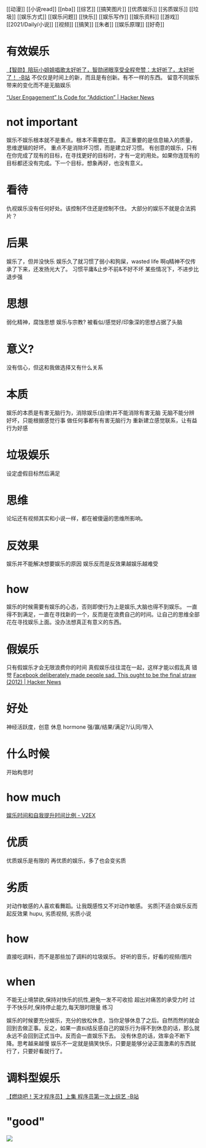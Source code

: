 [[动漫]]
[[小说read]]
[[nba]]
[[综艺]]
[[搞笑图片]]
[[优质娱乐]]
[[劣质娱乐]]
[[垃圾]]
[[娱乐方式]]
[[娱乐问题]]
[[快乐]] 
[[娱乐写作]]
[[娱乐资料]]
[[游戏]]
[[2021/Daily/小说]]
[[视频]]
[[搞笑]]
[[朱者]]
[[娱乐原理]]
[[好奇]]

# 有效娱乐
[【智勋】陪玩小姐姐唱歌太好听了，智勋闭眼享受全程夸赞：太好听了，太好听了！ -B站](https://www.bilibili.com/video/BV127411F7KN/)
不仅仅是时间上的新，而且是有创新。有不一样的东西。
留意不同娱乐带来的变化而不是无脑娱乐

[“User Engagement” Is Code for “Addiction” | Hacker News](https://news.ycombinator.com/item?id=26153331)

# not important
娱乐不娱乐根本就不是重点。根本不需要在意。
真正重要的是信息输入的质量，思维逻辑的好坏。
重点不是消除坏习惯，而是建立好习惯。
有创意的娱乐，只有在你完成了现有的目标，在寻找更好的目标时，才有一定的用处。如果你连现有的目标都还没有完成。下一个目标，想象再好，也没有意义。
# 看待
仇视娱乐没有任何好处。该控制不住还是控制不住。
大部分的娱乐不就是合法鸦片？
# 后果
娱乐了，但并没快乐
娱乐久了就习惯了弱小和狗屎，wasted life
啊q精神不仅传承了下来，还发扬光大了。
习惯平庸&止步不前&不好不坏
某些情况下，不进步比退步强
# 思想
弱化精神，腐蚀思想
娱乐与宗教?
被看似/感觉好/印象深的思想占据了头脑
# 意义?
没有信心，但这和我做选择又有什么关系
# 本质
娱乐的本质是有害无脑行为，消除娱乐(自律)并不能消除有害无脑
无脑不能分辨好坏，只能根据感觉行事
做任何事都有有害无脑行为
重新建立感觉联系，让有益行为好感
# 垃圾娱乐
设定虚假目标然后满足

# 思维
论坛还有视频其实和小说一样，都在被傻逼的思维所影响。
# 反效果
娱乐并不能解决想要娱乐的原因
娱乐反而是反效果越娱乐越难受
# how
娱乐的时候需要有娱乐的心态，否则即使行为上是娱乐,大脑也得不到娱乐。
一直得不到满足，一直在寻找新的一个，反而是在浪费自己的时间。让自己的思维全部花在寻找娱乐上面。没办法想真正有意义的东西。
# 假娱乐
只有假娱乐才会无限浪费你的时间
真假娱乐往往混在一起，这样才能以假乱真
错觉
[Facebook deliberately made people sad. This ought to be the final straw (2012) | Hacker News](https://news.ycombinator.com/item?id=26846784)

# 好处
神经活跃度，创意
休息
hormone
强/赢/结果/满足?/认同/带入

# 什么时候
开始构思时
# how much
[娱乐时间和自我提升时间比例 - V2EX](https://v2ex.com/t/772866#reply51)

# 优质
优质娱乐是有限的
再优质的娱乐，多了也会变劣质

# 劣质
对动作敏感的人喜欢看舞蹈。让我既感性又不对动作敏感。
劣质|不适合娱乐反而起反效果
		hupu, 劣质视频, 劣质小说
# how
直接吃调料，而不是那些加了调料的垃圾娱乐。
	好听的音乐，好看的视频/图片
# when
不能无止境禁欲,保持对快乐的抗性,避免一发不可收拾
超出对痛苦的承受力时
过于不快乐时,保持停止能力,每天限时限量
练习

娱乐的时候要充分娱乐，充分的放松休息，当你足够休息了之后。自然而然的就会回到去做正事。反之，如果一直纠结反感自己的娱乐行为得不到休息的话，那么就永远不会回到正式当中。反而会一直娱乐下去。
没有休息的话，效率会不断下降。思考越来越慢
娱乐不一定就是搞笑快乐，只要是能够分泌正面激素的东西就行了，只要好看就行了。

# 调料型娱乐
[【燃烧吧！天才程序员】上集 程序员第一次上综艺 -B站](https://www.bilibili.com/video/BV1xr4y1T7Mx)

# "good"
![](https://i2.hoopchina.com.cn/hupuapp/bbs/111111/thread_111111_20210409084242_s_108746_w_480_h_960_17587.jpg?x-oss-process=image/resize,w_800)